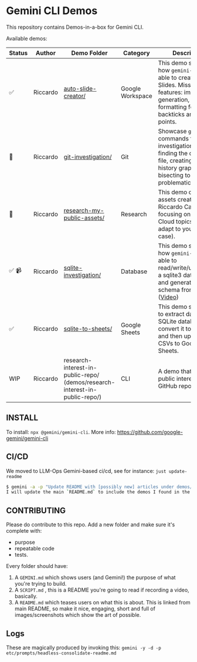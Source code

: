 # Gemini CLI Demos

This repository contains Demos-in-a-box for Gemini CLI.

Available demos:

| Status | Author | Demo Folder | Category | Description |
|---|---|---|---|---|
| ✅ | Riccardo | [auto-slide-creator/](./demos/auto-slide-creator/) | Google Workspace | This demo showcases how `gemini-cli` is able to create Google Slides. Missing features: image generation, proper formatting for backticks and bullet points. |
| 📝 | Riccardo | [git-investigation/](./demos/git-investigation/) | Git | Showcase `git` commands for code investigation, such as finding the origin of a file, creating a git history graph, and bisecting to find a problematic commit. |
| 🚧 | Riccardo | [research-my-public-assets/](./demos/research-my-public-assets/) | Research | This demo collects all assets created by Riccardo Carlesso, focusing on Google Cloud topics (easy to adapt to your use case). |
| ✅ 📹 | Riccardo | [sqlite-investigation/](./demos/sqlite-investigation/) | Database | This demo showcases how `gemini-cli` is able to read/write/understand a sqlite3 database and generate an E/R schema from it. ([Video](https://www.youtube.com/watch?v=pd39-n9HWDc)) |
| ✅ | Riccardo | [sqlite-to-sheets/](./demos/sqlite-to-sheets/) | Google Sheets | This demo shows how to extract data from a SQLite database, convert it to CSV files, and then upload these CSVs to Google Sheets. |
|  WIP | Riccardo | research-interest-in-public-repo/ (demos/research-interest-in-public-repo/) | CLI | A demo that monitors public interest in a GitHub repository. |

## INSTALL

To install: `npx @gemini/gemini-cli`.
More info: https://github.com/google-gemini/gemini-cli

## CI/CD

We moved to LLM-Ops Gemini-based ci/cd, see for instance: `just update-readme`

```bash
$ gemini -a -p "Update README with [possibly new] articles under demos/"
I will update the main `README.md` to include the demos I found in the `demos/` directory. First, I'll list the contents of the `demos/` directory to identify all the demos. Then, for each demo, I will read its `STATUS.md` file to gather the necessary information to update the main `README.md`.
```

## CONTRIBUTING

Please do contribute to this repo. Add a new folder and make sure it's complete with:
- purpose
- repeatable code
- tests.

Every folder should have:

1. A `GEMINI.md` which shows users (and Gemini!) the purpose of what you're trying to build.
2. A `SCRIPT.md` , this is a README you're going to read if recording a video, basically.
3. A `README.md` which teases users on what this is about. This is linked from main README, so make it nice, engaging,
   short and full of images/screenshots which show the art of possible.

## Logs

These are magically produced by invoking this: `gemini -y -d -p etc/prompts/headless-consolidate-readme.md`

